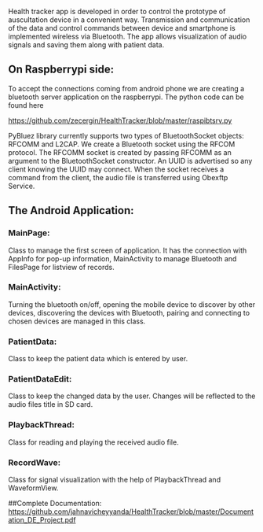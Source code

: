 Health tracker app is developed in order to control the prototype of auscultation device in a convenient way. Transmission and communication of the data and control
commands between device and smartphone is implemented wireless via Bluetooth. The app allows visualization of audio signals and saving them along with patient data. 

## On Raspberrypi side:
To accept the connections coming from android phone we are creating a bluetooth server application on the raspberrypi. The python code can be found here  

https://github.com/zecergin/HealthTracker/blob/master/raspibtsrv.py  

 PyBluez library currently supports two types of BluetoothSocket objects: RFCOMM and L2CAP. We create a Bluetooth socket using the RFCOM protocol.  The RFCOMM socket  is created by passing RFCOMM as an argument to the BluetoothSocket constructor. An UUID is advertised so any client knowing the UUID may connect. When the socket receives a command from the client, the audio file is transferred using Obexftp Service.  
 
## The Android Application:
 
### MainPage: 
Class to manage the first screen of application. It has the connection with AppInfo for pop-up information, MainActivity to manage Bluetooth and FilesPage for listview of records. 

### MainActivity: 
Turning the bluetooth on/off, opening the mobile device to discover by other devices, discovering the devices with Bluetooth, pairing and connecting to chosen devices are managed in this class. 

### PatientData: 
Class to keep the patient data which is entered by user. 

### PatientDataEdit: 
Class to keep the changed data by the user. Changes will be reflected to the audio files title in SD card. 

### PlaybackThread: 
Class for reading and playing the received audio file. 

### RecordWave: 
Class for signal visualization with the help of PlaybackThread and WaveformView. 

##Complete Documentation:
https://github.com/jahnavicheyyanda/HealthTracker/blob/master/Documentation_DE_Project.pdf
 
